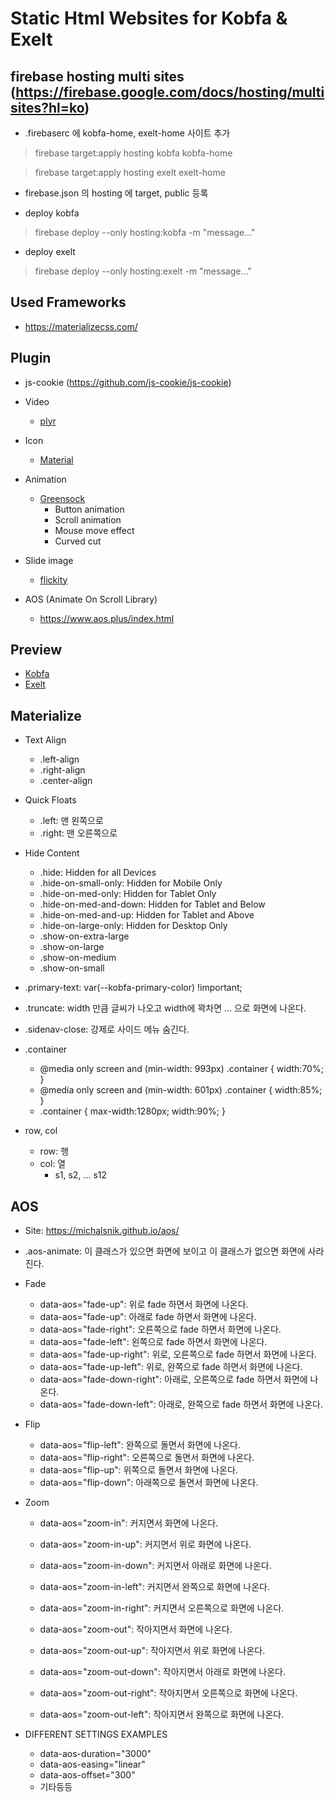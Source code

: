 # Static Html Websites for Kobfa & Exelt

## firebase hosting multi sites (https://firebase.google.com/docs/hosting/multisites?hl=ko)

- .firebaserc 에 kobfa-home, exelt-home 사이트 추가

> firebase target:apply hosting kobfa kobfa-home

> firebase target:apply hosting exelt exelt-home

- firebase.json 의 hosting 에 target, public 등록

- deploy kobfa

> firebase deploy --only hosting:kobfa -m "message..."

- deploy exelt

> firebase deploy --only hosting:exelt -m "message..."

## Used Frameworks

- https://materializecss.com/

## Plugin

- js-cookie (https://github.com/js-cookie/js-cookie)

- Video
  - [plyr](https://plyr.io/)
- Icon
  - [Material](https://material.io/resources/icons/?style=baseline)
- Animation
  - [Greensock](https://greensock.com/)
    - Button animation
    - Scroll animation
    - Mouse move effect
    - Curved cut
- Slide image
  - [flickity](https://flickity.metafizzy.co/)
- AOS (Animate On Scroll Library)
  - https://www.aos.plus/index.html

## Preview

- [Kobfa](http://exelt-net.github.io/kobfa/index.html)
- [Exelt](http://exelt-net.github.io/exelt/index.html)

## Materialize

- Text Align

  - .left-align
  - .right-align
  - .center-align

- Quick Floats

  - .left: 맨 왼쪽으로
  - .right: 맨 오른쪽으로

- Hide Content

  - .hide: Hidden for all Devices
  - .hide-on-small-only: Hidden for Mobile Only
  - .hide-on-med-only: Hidden for Tablet Only
  - .hide-on-med-and-down: Hidden for Tablet and Below
  - .hide-on-med-and-up: Hidden for Tablet and Above
  - .hide-on-large-only: Hidden for Desktop Only
  - .show-on-extra-large
  - .show-on-large
  - .show-on-medium
  - .show-on-small

- .primary-text: var(--kobfa-primary-color) !important;
- .truncate: width 만큼 글씨가 나오고 width에 꽉차면 ... 으로 화면에 나온다.

- .sidenav-close: 강제로 사이드 메뉴 숨긴다.

- .container

  - @media only screen and (min-width: 993px) .container { width:70%; }
  - @media only screen and (min-width: 601px) .container { width:85%; }
  - .container { max-width:1280px; width:90%; }

- row, col
  - row: 행
  - col: 열
    - s1, s2, ... s12

## AOS

- Site: https://michalsnik.github.io/aos/

- .aos-animate: 이 클래스가 있으면 화면에 보이고 이 클래스가 없으면 화면에 사라진다.
- Fade

  - data-aos="fade-up": 위로 fade 하면서 화면에 나온다.
  - data-aos="fade-up": 아래로 fade 하면서 화면에 나온다.
  - data-aos="fade-right": 오른쪽으로 fade 하면서 화면에 나온다.
  - data-aos="fade-left": 왼쪽으로 fade 하면서 화면에 나온다.
  - data-aos="fade-up-right": 위로, 오른쪽으로 fade 하면서 화면에 나온다.
  - data-aos="fade-up-left": 위로, 완쪽으로 fade 하면서 화면에 나온다.
  - data-aos="fade-down-right": 아래로, 오른쪽으로 fade 하면서 화면에 나온다.
  - data-aos="fade-down-left": 아래로, 완쪽으로 fade 하면서 화면에 나온다.

- Flip

  - data-aos="flip-left": 완쪽으로 돌면서 화면에 나온다.
  - data-aos="flip-right": 오른쪽으로 돌면서 화면에 나온다.
  - data-aos="flip-up": 위쪽으로 돌면서 화면에 나온다.
  - data-aos="flip-down": 아래쪽으로 돌면서 화면에 나온다.

- Zoom

  - data-aos="zoom-in": 커지면서 화면에 나온다.
  - data-aos="zoom-in-up": 커지면서 위로 화면에 나온다.
  - data-aos="zoom-in-down": 커지면서 아래로 화면에 나온다.
  - data-aos="zoom-in-left": 커지면서 완쪽으로 화면에 나온다.
  - data-aos="zoom-in-right": 커지면서 오른쪽으로 화면에 나온다.

  - data-aos="zoom-out": 작아지면서 화면에 나온다.
  - data-aos="zoom-out-up": 작아지면서 위로 화면에 나온다.
  - data-aos="zoom-out-down": 작아지면서 아래로 화면에 나온다.
  - data-aos="zoom-out-right": 작아지면서 오른쪽으로 화면에 나온다.
  - data-aos="zoom-out-left": 작아지면서 완쪽으로 화면에 나온다.

- DIFFERENT SETTINGS EXAMPLES
  - data-aos-duration="3000"
  - data-aos-easing="linear"
  - data-aos-offset="300"
  - 기타등등
